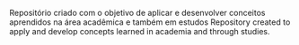 Repositório criado com o objetivo de aplicar e desenvolver conceitos aprendidos na área acadêmica e também em estudos
Repository created to apply and develop concepts learned in academia and through studies.
